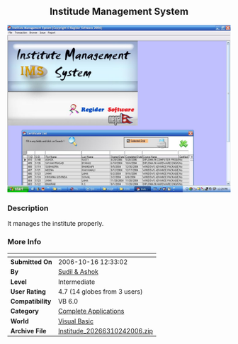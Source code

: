 ﻿<div align="center">

## Institude Management System

<img src="PIC2006102493039860.jpg">
</div>

### Description

It manages the institute properly.
 
### More Info
 


<span>             |<span>
---                |---
**Submitted On**   |2006-10-16 12:33:02
**By**             |[Sudil & Ashok](https://github.com/Planet-Source-Code/PSCIndex/blob/master/ByAuthor/sudil-ashok.md)
**Level**          |Intermediate
**User Rating**    |4.7 (14 globes from 3 users)
**Compatibility**  |VB 6\.0
**Category**       |[Complete Applications](https://github.com/Planet-Source-Code/PSCIndex/blob/master/ByCategory/complete-applications__1-27.md)
**World**          |[Visual Basic](https://github.com/Planet-Source-Code/PSCIndex/blob/master/ByWorld/visual-basic.md)
**Archive File**   |[Institude\_20266310242006\.zip](https://github.com/Planet-Source-Code/sudil-ashok-institude-management-system__1-66860/archive/master.zip)








